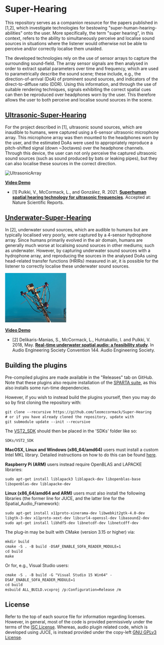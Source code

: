 # Super-Hearing

This repository serves as a companion resource for the papers published in [1,2], which investigate technologies for bestowing "super-human-hearing-abilities" onto the user. More specifically, the term "super hearing", in this context, refers to the ability to simultaneously perceive and localise sound sources in situations where the listener would otherwise not be able to perceive and/or correctly localise them unaided.

The developed technologies rely on the use of sensor arrays to capture the surrounding sound-field. The array sensor signals are then analysed in order to extract spatial parameters over time and frequency, which are used to parametrically describe the sound scene; these include, e.g., the direction-of-arrival (DoA) of prominent sound sources, and indicators of the direct-to-diffuse ratio (DDR). Using this information, and through the use of suitable rendering techniques, signals exhibiting the correct spatial cues can then be reproduced over headphones worn by the user. This therefore allows the user to both perceive and localise sound sources in the scene.

## [Ultrasonic-Super-Hearing](Ultrasonic-Super-Hearing) 

For the project described in [1], ultrasonic sound sources, which are inaudible to humans, were captured using a 6-sensor ultrasonic microphone array. This microphone array was then mounted to the headphones worn by the user, and the estimated DoAs were used to appropriately reproduce a pitch-shifted signal (down ~3octaves) over the headphone channels. Through this device, the user can not only perceive the captured ultrasonic sound sources (such as sound produced by bats or leaking pipes), but they can also localise these sources in the correct direction.

<img src="Ultrasonic-Super-Hearing/images/UltrasonicArray.jpg" alt="UltrasonicArray" width="200"/>

[**Video Demo**]()

* [1] Pulkki, V., McCormack, L., and González, R. 2021. [**Superhuman spatial hearing technology for ultrasonic frequencies**](). Accepted at: Nature Scientific Reports.

## [Underwater-Super-Hearing](Underwater-Super-Hearing) 

In [2], underwater sound sources, which are audible to humans but are typically localised very poorly, were captured by a 4-sensor hydrophone array. Since humans primarily evolved in the air domain, humans are generally much worse at localising sound sources in other mediums; such as underwater. However, by capturing underwater sound sources with a hydrophone array, and reproducing the sources in the analysed DoAs using head-related transfer functions (HRIRs) measured in air, it is possible for the listener to correctly localise these underwater sound sources.

<img src="Underwater-Super-Hearing/images/HydrophoneArray_GoPro.jpg" alt="HydrophoneArray_GoPro" width="200"/>

[**Video Demo**](https://www.youtube.com/watch?v=3WARepl3lEg)

* [2] Delikaris-Manias, S., McCormack, L., Huhtakallio, I. and Pulkki, V. 2018, May. [**Real-time underwater spatial audio: a feasibility study**](Underwater-Super-Hearing/docs/delikaris2018real.pdf). In Audio Engineering Society Convention 144. Audio Engineering Society.

## Building the plugins

Pre-compiled plugins are made available in the "Releases" tab on GitHub. Note that these plugins also require installation of the [SPARTA suite](http://research.spa.aalto.fi/projects/sparta_vsts/), as this also installs some run-time dependencies.

However, if you wish to instead build the plugins yourself, then you may do so by first cloning the repository with:
```
git clone --recursive https://github.com/leomccormack/Super-Hearing
# or if you have already cloned the repository, update with
git submodule update --init --recursive
```

The [VST2_SDK](https://web.archive.org/web/20181016150224/https://download.steinberg.net/sdk_downloads/vstsdk3610_11_06_2018_build_37.zip) should then be placed in the 'SDKs' folder like so:
```
SDKs/VST2_SDK
```

**MacOSX, Linux and Windows (x86_64/amd64)** users must install a custom Intel MKL library. Detailed instructions on how to do this can be found [here](https://github.com/leomccormack/Spatial_Audio_Framework/blob/master/dependencies/PERFORMANCE_LIBRARY_INSTRUCTIONS.md). 

**Raspberry Pi (ARM)** users instead require OpenBLAS and LAPACKE libraries:
``` 
sudo apt-get install liblapack3 liblapack-dev libopenblas-base libopenblas-dev liblapacke-dev
```

**Linux (x86_64/amd64 and ARM)** users must also install the following libraries (the former line for JUCE, and the latter line for the Spatial_Audio_Framework):

```
sudo apt-get install x11proto-xinerama-dev libwebkit2gtk-4.0-dev libgtk-3-dev x11proto-xext-dev libcurl4-openssl-dev libasound2-dev
sudo apt-get install libhdf5-dev libnetcdf-dev libnetcdff-dev
```

The plug-in may be built with CMake (version 3.15 or higher) via:
 ```
 mkdir build
 cmake -S . -B build -DSAF_ENABLE_SOFA_READER_MODULE=1
 cd build
 make
 ```

Or for, e.g., Visual Studio users:
```
cmake -S . -B build -G "Visual Studio 15 Win64" -DSAF_ENABLE_SOFA_READER_MODULE=1 
cd build
msbuild ALL_BUILD.vcxproj /p:Configuration=Release /m
```

## License

Refer to the top of each source file for information regarding licenses. However, in general, most of the code is provided permissively under the terms of the [ISC License](https://choosealicense.com/licenses/isc/). Whereas, audio plugin related code, which is developed using JUCE, is instead provided under the copy-left [GNU GPLv3 License](https://choosealicense.com/licenses/gpl-3.0/).
